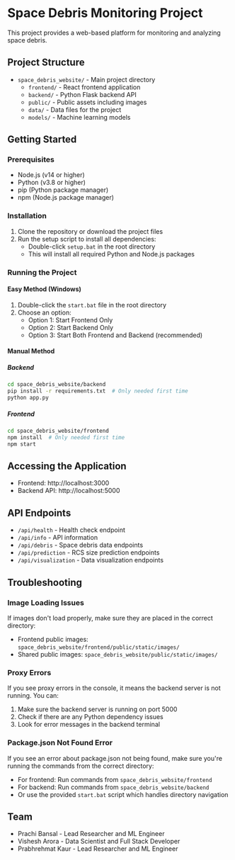 # Space Debris Monitoring Project

This project provides a web-based platform for monitoring and analyzing space debris.

## Project Structure

- `space_debris_website/` - Main project directory
  - `frontend/` - React frontend application
  - `backend/` - Python Flask backend API
  - `public/` - Public assets including images
  - `data/` - Data files for the project
  - `models/` - Machine learning models

## Getting Started

### Prerequisites

- Node.js (v14 or higher)
- Python (v3.8 or higher)
- pip (Python package manager)
- npm (Node.js package manager)

### Installation

1. Clone the repository or download the project files
2. Run the setup script to install all dependencies:
   - Double-click `setup.bat` in the root directory
   - This will install all required Python and Node.js packages

### Running the Project

#### Easy Method (Windows)

1. Double-click the `start.bat` file in the root directory
2. Choose an option:
   - Option 1: Start Frontend Only
   - Option 2: Start Backend Only
   - Option 3: Start Both Frontend and Backend (recommended)

#### Manual Method

##### Backend

```bash
cd space_debris_website/backend
pip install -r requirements.txt  # Only needed first time
python app.py
```

##### Frontend

```bash
cd space_debris_website/frontend
npm install  # Only needed first time
npm start
```

## Accessing the Application

- Frontend: http://localhost:3000
- Backend API: http://localhost:5000

## API Endpoints

- `/api/health` - Health check endpoint
- `/api/info` - API information
- `/api/debris` - Space debris data endpoints
- `/api/prediction` - RCS size prediction endpoints
- `/api/visualization` - Data visualization endpoints

## Troubleshooting

### Image Loading Issues

If images don't load properly, make sure they are placed in the correct directory:
- Frontend public images: `space_debris_website/frontend/public/static/images/`
- Shared public images: `space_debris_website/public/static/images/`

### Proxy Errors

If you see proxy errors in the console, it means the backend server is not running. You can:
1. Make sure the backend server is running on port 5000
2. Check if there are any Python dependency issues
3. Look for error messages in the backend terminal

### Package.json Not Found Error

If you see an error about package.json not being found, make sure you're running the commands from the correct directory:
- For frontend: Run commands from `space_debris_website/frontend`
- For backend: Run commands from `space_debris_website/backend`
- Or use the provided `start.bat` script which handles directory navigation

## Team

- Prachi Bansal - Lead Researcher and ML Engineer
- Vishesh Arora - Data Scientist and Full Stack Developer
- Prabhrehmat Kaur - Lead Researcher and ML Engineer 
